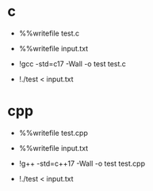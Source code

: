 # c

* %%writefile test.c

* %%writefile input.txt

* !gcc -std=c17 -Wall -o test test.c
  
* !./test < input.txt

# cpp

* %%writefile test.cpp

* %%writefile input.txt

* !g++ -std=c++17 -Wall -o test test.cpp
  
* !./test < input.txt
